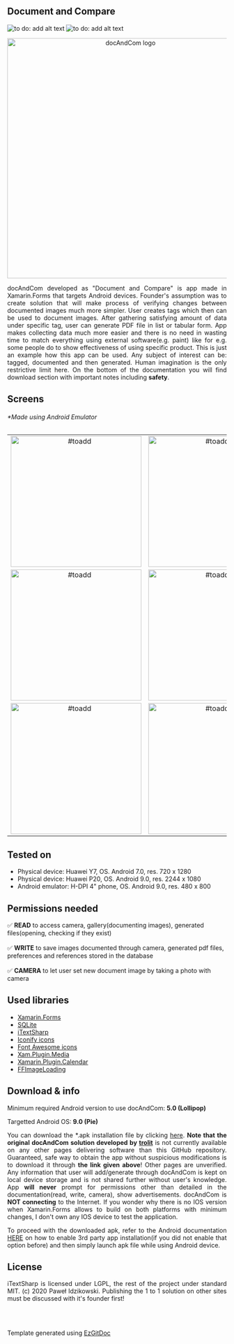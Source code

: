 <h2>Document and Compare</h2>

<img src="https://img.shields.io/badge/Platform-Android-red?color=2DE22B&style=flat-square" alt="to do: add alt text"/> <img src="https://img.shields.io/badge/Supported languages-EN,%20PL-red?color=E41570&style=flat-square" alt="to do: add alt text"/>

<p align="center"><img src="https://github.com/trolit/document-and-compare/blob/storage/images/github_1.png" width="550" alt="docAndCom logo"></p>

<p align="justify">docAndCom developed as "Document and Compare" is app made in Xamarin.Forms that targets Android devices. Founder's assumption was to create solution that will make process of verifying changes between documented images much more simpler. User creates tags which then can be used to document images. After gathering satisfying amount of data under specific tag, user can generate PDF file in list or tabular form. App makes collecting data much more easier and there is no need in wasting time to match everything using external software(e.g. paint) like  for e.g. some people do to show effectiveness of using specific product. This is just an example how this app can be used. Any subject of interest can be: tagged, documented and then generated. Human imagination is the only restrictive limit here. On the bottom of the documentation you will find download section with important notes including <strong>safety</strong>. </p>

<h2>Screens</h2>
<h6>*Made using Android Emulator </h6>

| | | | |
| :---: | :---: | :---: | :---: |
| <img src="https://github.com/trolit/document-and-compare/blob/storage/images/screen1.png" alt="#toadd" height="300"/> | <img src="https://github.com/trolit/document-and-compare/blob/storage/images/screen2.png" alt="#toadd" height="300"/> | <img src="https://github.com/trolit/document-and-compare/blob/storage/images/screen3.png" alt="#toadd" height="300"/> | <img src="https://github.com/trolit/document-and-compare/blob/storage/images/screen4.png" alt="#toadd" height="300"/> |
| <img src="https://github.com/trolit/document-and-compare/blob/storage/images/screen5.png" alt="#toadd" height="300"/> | <img src="https://github.com/trolit/document-and-compare/blob/storage/images/screen6.png" alt="#toadd" height="300"/> | <img src="https://github.com/trolit/document-and-compare/blob/storage/images/screen7.png" alt="#toadd" height="300"/> | <img src="https://github.com/trolit/document-and-compare/blob/storage/images/screen8.png" alt="#toadd" height="300"/> |
| <img src="https://github.com/trolit/document-and-compare/blob/storage/images/screen9.png" alt="#toadd" height="300"/> | <img src="https://github.com/trolit/document-and-compare/blob/storage/images/screen10.png" alt="#toadd" height="300"/> | <img src="https://github.com/trolit/document-and-compare/blob/storage/images/screen11.png" alt="#toadd" height="300"/> | <img src="https://github.com/trolit/document-and-compare/blob/storage/images/screen12.png" alt="#toadd" height="300"/> |
<!-- For image table, it's highly recommended to have the same resolution images. 
 To find best results(no stretches, equal cells), both axis should be adjusted manually. -->

<h2>Tested on</h2>

- Physical device: Huawei Y7, OS. Android 7.0, res. 720 x 1280
- Physical device: Huawei P20, OS. Android 9.0, res. 2244 x 1080
- Android emulator: H-DPI 4" phone, OS. Android 9.0, res. 480 x 800

<h2>Permissions needed</h2>

:white_check_mark: <strong>READ</strong> to access camera, gallery(documenting images), generated files(opening, checking if they exist) <br><br>
:white_check_mark: <strong>WRITE</strong> to save images documented through camera, generated pdf files, preferences and references stored in the database<br><br>
:white_check_mark: <strong>CAMERA</strong> to let user set new document image by taking a photo with camera <br>
<!-- If you did not specify icon, simply overwrite Id put between : : characters with desired icon name -->
<!-- Supported by GitHub icon list can be found here: https://gist.github.com/rxaviers/7360908 -->

<h2>Used libraries</h2>

- <a href="https://github.com/xamarin/Xamarin.Forms">Xamarin.Forms</a>
- <a href="https://github.com/sqlite/sqlite">SQLite</a>
- <a href="https://github.com/schourode/iTextSharp-LGPL">iTextSharp</a>
- <a href="https://iconify.design">Iconify icons</a>
- <a href="https://fontawesome.com/">Font Awesome icons</a>
- <a href="https://github.com/jamesmontemagno/MediaPlugin">Xam.Plugin.Media</a>
- <a href="https://github.com/lilcodelab/Xamarin.Plugin.Calendar">Xamarin.Plugin.Calendar</a>
- <a href="https://github.com/luberda-molinet/FFImageLoading">FFImageLoading</a>

<h2>Download & info</h2>

Minimum required Android version to use docAndCom: <strong>5.0 (Lollipop)</strong>

Targetted Android OS: <strong>9.0 (Pie)</strong>

<p align="justify">You can download the *.apk installation file by clicking <a href="https://github.com/trolit/document-and-compare/releases/download/v1.0/docAndCom.apk">here</a>. <strong>Note that the original docAndCom solution developed by <a href="https://github.com/trolit">trolit</a></strong> is not currently available on any other pages delivering software than this GitHub repository. Guaranteed, safe way to obtain the app without suspicious modifications is to download it through <strong>the link given above</strong>! Other pages are unverified. Any information that user will add/generate through docAndCom is kept on local device storage and is not shared further without user's knowledge. App <strong>will never</strong> prompt for permissions other than detailed in the documentation(read, write, camera), show advertisements. docAndCom is <strong>NOT connecting</strong> to the Internet. If you wonder why there is no IOS version when Xamarin.Forms allows to build on both platforms with minimum changes, I don't own any IOS device to test the application. </p>

<p align="justify">To proceed with the downloaded apk, refer to the Android documentation <a href="https://developer.android.com/studio/publish#publishing-unknown">HERE</a> on how to enable 3rd party app installation(if you did not enable that option before) and then simply launch apk file while using Android device. </p>

<h2>License</h2>

<p align="justify">iTextSharp is licensed under LGPL, the rest of the project under standard MIT. (c) 2020 Paweł Idzikowski. Publishing the 1 to 1 solution on other sites must be discussed with it's founder first!</p>

<br/>
<br/>

Template generated using <a href="https://github.com/trolit/EzGitDoc">EzGitDoc</a>
